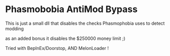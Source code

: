 # Phasmobobia AntiMod Bypass

This is just a small dll that disables the checks Phasmophobia uses to detect modding

as an added bonus it disables the $250000 money limit ;)

Tried with BepInEx/Doorstop, AND MelonLoader !
